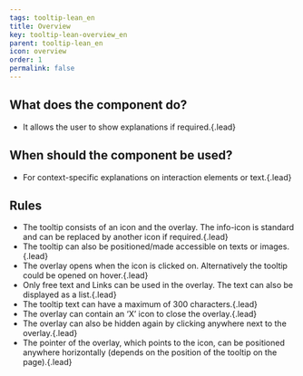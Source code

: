 ```yaml
---
tags: tooltip-lean_en
title: Overview
key: tooltip-lean-overview_en
parent: tooltip-lean_en
icon: overview
order: 1
permalink: false  
---
```


## What does the component do?
* It allows the user to show explanations if required.{.lead}

## When should the component be used?
* For context-specific explanations on interaction elements or text.{.lead}

## Rules
* The tooltip consists of an icon and the overlay. The info-icon is standard and can be replaced by another icon if required.{.lead}
* The tooltip can also be positioned/made accessible on texts or images.{.lead}
* The overlay opens when the icon is clicked on. Alternatively the tooltip could be opened on hover.{.lead}
* Only free text and  <sbb-link variant="inline" type="button" href="/{{page.lang}}/design-system/lean/components/link">Links</sbb-link> can be used in the overlay. The text can also be displayed as a list.{.lead}
* The tooltip text can have a maximum of 300 characters.{.lead}
* The overlay can contain an ‘X’ icon to close the overlay.{.lead}
* The overlay can also be hidden again by clicking anywhere next to the overlay.{.lead}
* The pointer of the overlay, which points to the icon, can be positioned anywhere horizontally (depends on the position of the tooltip on the page).{.lead}

